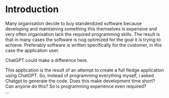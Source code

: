 # Introduction

Many organisation decide to buy standerdized software because developing and maintaining something this themselves is expensive and very often organisation lack the required programming skills.
The result is that in many cases the software is nog optimized for the goal it is trying to achieve. Preferably software is written specifically for the customer, in this case the application user.

ChatGPT could make a difference here. 

This application is the result of an attempt to create a full fledge application using ChatGPT. So, instead of programming everything myself, i asked Chatgpt to generate the code. 
Does this make development time short?<br>
Can anyone do this? So is programming experience even required?<br>
...



